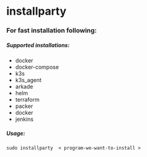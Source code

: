 # installparty
### For fast installation following:

##### Supported installations:
- docker
- docker-compose
- k3s
- k3s_agent
- arkade
- helm
- terraform
- packer
- docker
- jenkins

##### Usage: 
    sudo installparty  < program-we-want-to-install >

